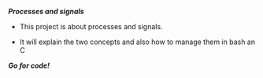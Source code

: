 ***Processes and signals***

* This project is about processes and signals.

* It will explain the two concepts and also how to manage them in bash an C

***Go for code!***
